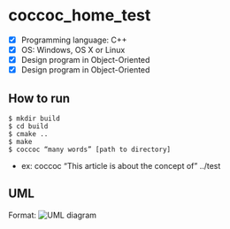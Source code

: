 # coccoc_home_test
- [x] Programming language: C++
- [x] OS: Windows, OS X or Linux
- [x] Design program in Object-Oriented
- [x] Design program in Object-Oriented

## How to run ##
```
$ mkdir build
$ cd build
$ cmake ..
$ make
$ coccoc “many words” [path to directory]
```
- ex: coccoc “This article is about the concept of” ../test

## UML ##
Format: ![UML diagram](test.png)
